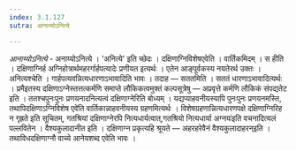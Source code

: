 ```yaml
---
index: 3.1.127
sutra: आनाय्योऽनित्ये

---
```

_आनाय्योऽनित्ये_ - अनाय्योऽनित्ये । 'अनित्ये' इति च्छेदः । दक्षिणाग्निविशेषएवेति । वार्तिकमिदम् । स हीति । दक्षिणाग्निर्ह अग्निहोत्रार्थमहरर्गार्हपत्यादेः प्रणीयत इत्यर्थः । एतेन आङ्पूर्वकस्य नयतेरर्थ उक्तः । अनित्यश्चेति । गार्हपत्यवन्नित्यधारणाऽभावादिति भावः । तदाह —  सततमिति । सततं धारणाऽभावादित्यर्थः । प्रमैइतस्य दक्षिणाऽग्नेस्तत्तत्कर्मणि समाप्ते लौकिकत्वमुक्तं कल्पसूत्रेषु  — अप्रवृत्ते कर्मणि लौकिकं संपद्यतेट इति । ततश्चपुनःपुनः प्रणयनादनित्यत्वं दक्षिणाग्नेरिति बोध्यम् । यद्यप्याहवनीयस्यापि पुनःपुनः प्रणयनमस्ति, तथापिदक्षिणाऽग्निविशेष एवे॑ति वार्तिकान्नाहवनीयस्य ग्रहणमित्यर्थः । विशेषग्रहणान्नित्यधारणपक्षे दक्षिणाग्निरिह न गृह्रते इति सूचितम्, गतश्रियां दक्षिणाग्नेरपि नित्यधार्यत्वात्,गतश्रियो नित्यधार्या अग्नयः॑इति वचनादित्यलं पल्लवितेन । वैश्यकुलादानीत इति । दक्षिणाग्न प्रकृत्यहि श्रूयते — अहरहरेवैनं वैश्यकुलादाहरन्इति । तथाविधदक्षिणाग्नौ वाच्ये आनेयशब्द एवेति भावः ।